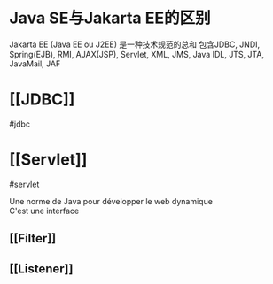 
# Java SE与Jakarta EE的区别

Jakarta EE (Java EE ou J2EE) 是一种技术规范的总和
包含JDBC, JNDI, Spring(EJB), RMI, AJAX(JSP), Servlet, XML, JMS, Java IDL, JTS, JTA, JavaMail, JAF

# [[JDBC]]
#jdbc

# [[Servlet]]
#servlet

Une norme de Java pour développer le web dynamique  
C'est une interface

## [[Filter]]

## [[Listener]]
